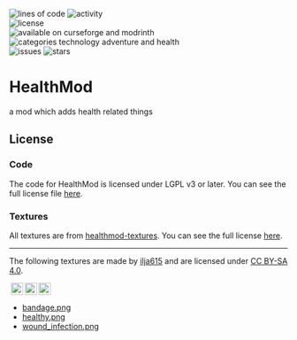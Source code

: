 ![lines of code](https://img.shields.io/tokei/lines/github/blueminecraftteam/healthmod-forge?style=for-the-badge)
![activity](https://img.shields.io/github/commit-activity/w/blueminecraftteam/healthmod-forge?style=for-the-badge)  
![license](https://img.shields.io/badge/license-lgpl%20v3%20or%20later-green?style=for-the-badge)  
![available on curseforge and modrinth](https://img.shields.io/badge/available%20on-modrinth%20and%20curseforge-orange?style=for-the-badge)
![categories technology adventure and health](https://img.shields.io/badge/categories-technology%2C%20adventure%20and%20health-red?style=for-the-badge)  
![issues](https://img.shields.io/github/issues/blueminecraftteam/healthmod-forge?style=for-the-badge)
![stars](https://img.shields.io/github/stars/blueminecraftteam/healthmod-forge?style=for-the-badge)

# HealthMod

a mod which adds health related things

## License

### Code

The code for HealthMod is licensed under LGPL v3 or later. You can see the full license file [here](COPYING.LESSER.md).

### Textures

All textures are from [healthmod-textures](https://github.com/blueminecraftteam/healthmod-textures). You can see the
full license [here](TEXTURE_LICENSE.md).

---

The following textures are made by [ilja615](https://github.com/ilja615)
and are licensed under [CC BY-SA 4.0](https://creativecommons.org/licenses/by-sa/4.0/).

<img style="height:22px!important;margin-left:3px;vertical-align:text-bottom;" src="https://mirrors.creativecommons.org/presskit/icons/cc.svg?ref=chooser-v1" /><img style="height:22px!important;margin-left:3px;vertical-align:text-bottom;" src="https://mirrors.creativecommons.org/presskit/icons/by.svg?ref=chooser-v1" /><img style="height:22px!important;margin-left:3px;vertical-align:text-bottom;" src="https://mirrors.creativecommons.org/presskit/icons/sa.svg?ref=chooser-v1" /></a></p>

- [bandage.png](src/main/resources/assets/healthmod/textures/item/band_aid.png)
- [healthy.png](src/main/resources/assets/healthmod/textures/mob_effect/healthy.png)
- [wound_infection.png](src/main/resources/assets/healthmod/textures/mob_effect/wound_infection.png)